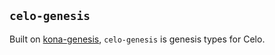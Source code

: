 ## `celo-genesis`

Built on [kona-genesis][kona-genesis], `celo-genesis` is genesis types for Celo.

[kona-genesis]: https://crates.io/crates/kona-genesis
